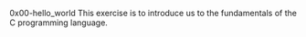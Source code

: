 0x00-hello_world
This exercise is to introduce us to the fundamentals of the C programming language.
